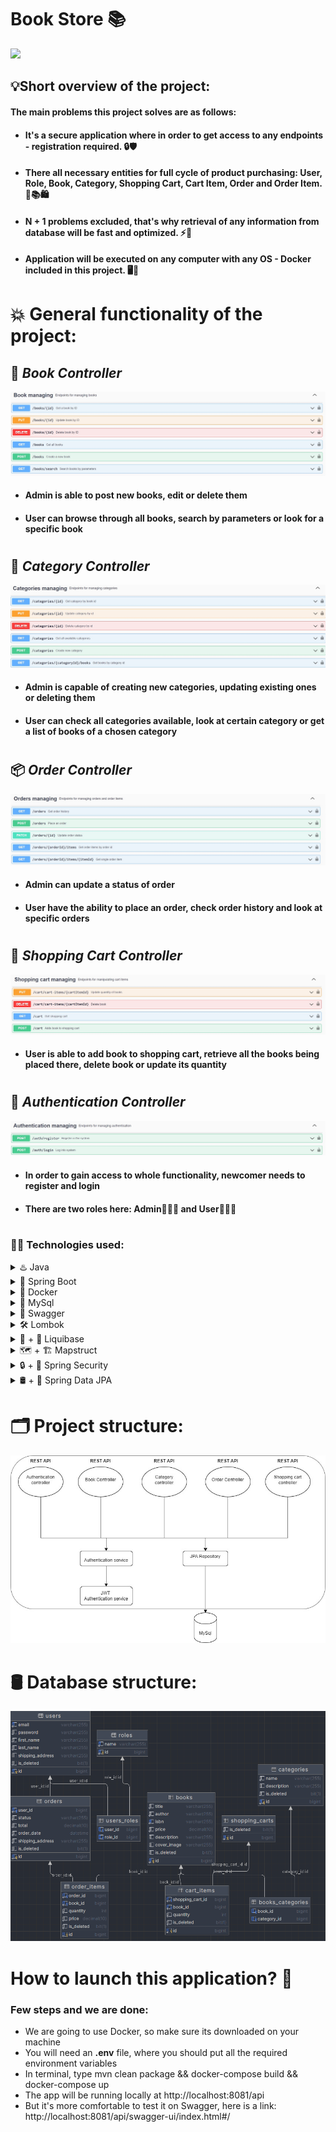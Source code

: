 # Book Store 📚

![](images/book_photos.png)

## 💡Short overview of the project:  

#### The main problems this project solves are as follows: 

* #### It's a secure application where in order to get access to any endpoints - registration required. 🔒🛡️

* #### There all necessary entities for full cycle of product purchasing: User, Role, Book, Category, Shopping Cart, Cart Item, Order and Order Item. 🛒📚🛍️ 

* #### N + 1 problems excluded, that's why retrieval of any information from database will be fast and optimized. ⚡🚀

* #### Application will be executed on any computer with any OS - Docker included in this project. 🖥️🐳

# 💥 General functionality of the project:

## 📓 _Book Controller_

![](images/book_controller.png)

* #### **Admin** is able to post new books, edit or delete them
* #### **User** can browse through all books, search by parameters or look for a specific book
#
## 📜 _Category Controller_

![](images/category_controller.png)

* #### **Admin** is capable of creating new categories, updating existing ones or deleting them
* #### **User** can check all categories available, look at certain category or get a list of books of a chosen category
#
## 📦 _Order Controller_

![](images/order_controller.png)

* #### **Admin** can update a status of order
* #### **User** have the ability to place an order, check order history and look at specific orders
#
## 🛒 _Shopping Cart Controller_

![](images/shopping-cart_controller.png)
* #### **User** is able to add book to shopping cart, retrieve all the books being placed there, delete book or update its quantity
#
## 🔐 _Authentication Controller_

![](images/authentication_controller.png)
* #### In order to gain access to whole functionality, newcomer needs to register and login
* #### There are two roles here: **Admin**👨🏻‍💼 and **User**🧑🏻‍💻

#
### 👨‍💻 Technologies used:

<details>
  <summary>♨️ Java</summary>

`17 version of Java is used`
</details>

<details>
    <summary>🍃️ Spring Boot</summary>

`3.1.4 version of Spring Boot`
</details>

<details>
    <summary>🐳 Docker</summary>

`Allows to run this application on every OS`
</details>

<details>
    <summary>🐬 MySql</summary>

`Relational database for managing your data`
</details>

<details>
    <summary>📖 Swagger</summary>

`Provides a comfortable documentation and testing environment for this API`
</details>

<details>
    <summary>🛠️ Lombok</summary>

`1.18.22 version of lombok library is used here`
</details>

<details>
  <summary>🧪 + 🚰 Liquibase</summary>

`3.10.3 version of liquibase is used here`
</details>

<details>
    <summary>🗺️ + 🏗️ Mapstruct</summary>

`1.5.3 version of mapstruct library is used here`
</details>

<details>
    <summary>🔒 + 🌱 Spring Security</summary>

`3.1.4 version is used here`
</details>

<details>
    <summary>🛢️ + 🌱 Spring Data JPA</summary>

`3.1.4 version is used here`
</details>

# 🗂️ Project structure: 

![img_1.png](images/project_structure.png)

# 🛢️ Database structure:

![img_2.png](images/database_structure.png)


#


# How to launch this application? 🚀

### Few steps and we are done: 
* We are going to use Docker, so make sure its downloaded on your machine
* You will need an **.env** file, where you should put all the required environment variables
* In terminal, type mvn clean package && docker-compose build && docker-compose up
* The app will be running locally at http://localhost:8081/api
* But it's more comfortable to test it on Swagger, here is a link: http://localhost:8081/api/swagger-ui/index.html#/
    